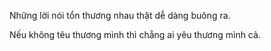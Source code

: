 Những lời nói tổn thương nhau thật dễ dàng buông ra.

Nếu không têu thương mình thì chẳng ai yêu thương mình cả. 
